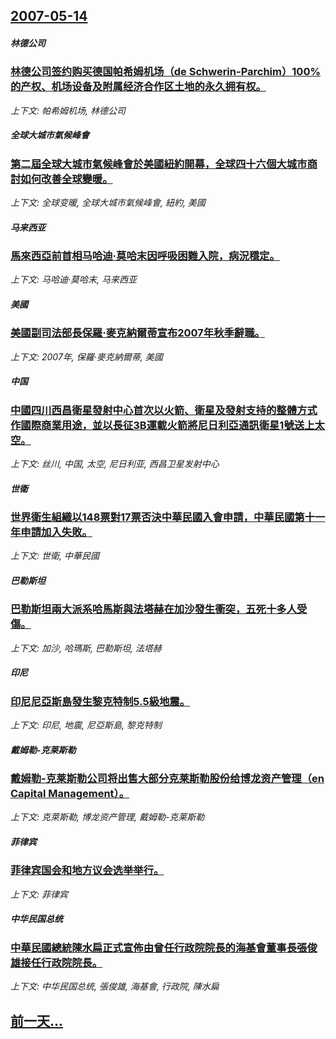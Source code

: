 ## [2007-05-14](/news/2007/05/14/index.md)

##### 林德公司
### [林德公司签约购买德国帕希姆机场（de Schwerin-Parchim）100%的产权、机场设备及附属经济合作区土地的永久拥有权。](/news/2007/05/14/林德公司签约购买德国帕希姆机场-de-Schwerin-Parchim-100-的产权-机场设备及附属经济合作区土地的永.md)
_上下文: 帕希姆机场, 林德公司_

##### 全球大城市氣候峰會
### [第二屆全球大城市氣候峰會於美國紐約開幕，全球四十六個大城市商討如何改善全球變暖。](/news/2007/05/14/第二屆全球大城市氣候峰會於美國紐約開幕-全球四十六個大城市商討如何改善全球變暖.md)
_上下文: 全球变暖, 全球大城市氣候峰會, 紐約, 美國_

##### 马来西亚
### [馬來西亞前首相马哈迪·莫哈末因呼吸困難入院，病況穩定。](/news/2007/05/14/馬來西亞前首相马哈迪-莫哈末因呼吸困難入院-病況穩定.md)
_上下文: 马哈迪·莫哈末, 马来西亚_

##### 美國
### [美國副司法部長保羅·麥克納爾蒂宣布2007年秋季辭職。](/news/2007/05/14/美國副司法部長保羅-麥克納爾蒂宣布2007年秋季辭職.md)
_上下文: 2007年, 保羅·麥克納爾蒂, 美國_

##### 中国
### [中國四川西昌衛星發射中心首次以火箭、衛星及發射支持的整體方式作國際商業用途，並以長征3B運載火箭將尼日利亞通訊衛星1號送上太空。](/news/2007/05/14/中國四川西昌衛星發射中心首次以火箭-衛星及發射支持的整體方式作國際商業用途-並以長征3B運載火箭將尼日利亞通訊衛星1號送.md)
_上下文: 丝川, 中国, 太空, 尼日利亚, 西昌卫星发射中心_

##### 世衛
### [世界衛生組織以148票對17票否決中華民國入會申請，中華民國第十一年申請加入失敗。](/news/2007/05/14/世界衛生組織以148票對17票否決中華民國入會申請-中華民國第十一年申請加入失敗.md)
_上下文: 世衛, 中華民國_

##### 巴勒斯坦
### [巴勒斯坦兩大派系哈馬斯與法塔赫在加沙發生衝突，五死十多人受傷。](/news/2007/05/14/巴勒斯坦兩大派系哈馬斯與法塔赫在加沙發生衝突-五死十多人受傷.md)
_上下文: 加沙, 哈瑪斯, 巴勒斯坦, 法塔赫_

##### 印尼
### [印尼尼亞斯島發生黎克特制5.5級地震。](/news/2007/05/14/印尼尼亞斯島發生黎克特制55級地震.md)
_上下文: 印尼, 地震, 尼亞斯島, 黎克特制_

##### 戴姆勒-克莱斯勒
### [戴姆勒-克莱斯勒公司将出售大部分克莱斯勒股份给博龙资产管理（en Capital Management）。](/news/2007/05/14/戴姆勒-克莱斯勒公司将出售大部分克莱斯勒股份给博龙资产管理-en-Capital-Management.md)
_上下文: 克萊斯勒, 博龙资产管理, 戴姆勒-克莱斯勒_

##### 菲律宾
### [菲律宾国会和地方议会选举举行。](/news/2007/05/14/菲律宾国会和地方议会选举举行.md)
_上下文: 菲律宾_

##### 中华民国总统
### [中華民國總統陳水扁正式宣佈由曾任行政院院長的海基會董事長張俊雄接任行政院院長。](/news/2007/05/14/中華民國總統陳水扁正式宣佈由曾任行政院院長的海基會董事長張俊雄接任行政院院長.md)
_上下文: 中华民国总统, 張俊雄, 海基會, 行政院, 陳水扁_

## [前一天...](/news/2007/05/13/index.md)

